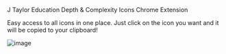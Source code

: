 J Taylor Education 
Depth & Complexity Icons Chrome Extension

Easy access to all icons in one place. Just click on the icon you want and it will be copied to your clipboard!

![image](https://user-images.githubusercontent.com/60448259/104136146-46c58580-5349-11eb-95ef-b79592ee86d9.png)
